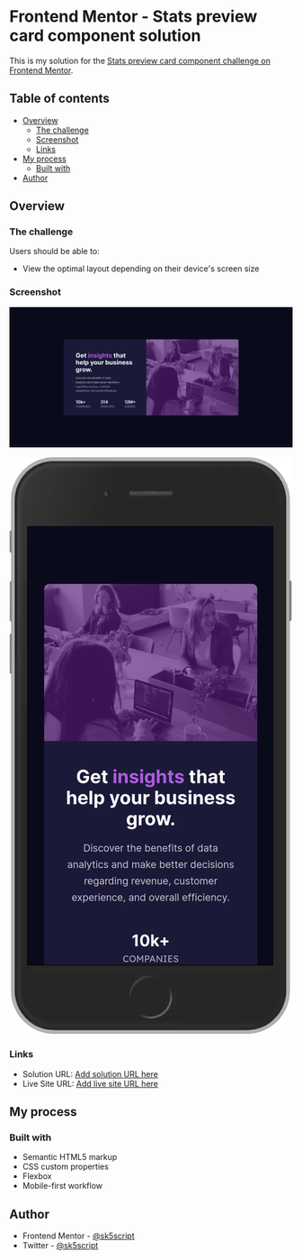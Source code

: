 # Frontend Mentor - Stats preview card component solution

This is my solution for the [Stats preview card component challenge on Frontend Mentor](https://www.frontendmentor.io/challenges/stats-preview-card-component-8JqbgoU62).

## Table of contents

- [Overview](#overview)
  - [The challenge](#the-challenge)
  - [Screenshot](#screenshot)
  - [Links](#links)
- [My process](#my-process)
  - [Built with](#built-with)
- [Author](#author)

## Overview

### The challenge

Users should be able to:

- View the optimal layout depending on their device's screen size

### Screenshot

![](Screenshot-desktop-version.png)

![](Screenshot-mobile-version.png)

### Links

- Solution URL: [Add solution URL here](https://github.com/sk5script/stats-preview-card-component-main)
- Live Site URL: [Add live site URL here](https://sk5script.github.io/stats-preview-card-component-main/)

## My process

### Built with

- Semantic HTML5 markup
- CSS custom properties
- Flexbox
- Mobile-first workflow

## Author

- Frontend Mentor - [@sk5script](https://www.frontendmentor.io/profile/sk5script)
- Twitter - [@sk5script](https://twitter.com/sk5script)
